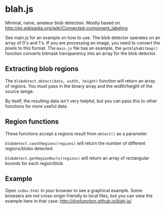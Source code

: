 blah.js
=======

Minimal, naive, amateur blob detection. Mostly based on http://en.wikipedia.org/wiki/Connected-component_labeling

See main.js for an example on how to use. The blob detector operates on an array of 0's and 1's. If you are processing an image, you need to convert the pixels to this format.
The `main.js` file has an example, the `getAlphaBitmap()` function converts bitmask transparency into an array for the blob detector.

Extracting blob regions
----------
The `blobdetect.detect(data, width, height)` function will return an array of regions. You must pass in the binary array and the width/height of the source iamge.

By itself, the resulting data isn't very helpful, but you can pass this to other functions for more useful data.

Region functions
----------
These functions accept a regions result from `detect()` as a parameter

`blobdetect.countRegions(regions)` will return the number of different regions/blobs detected.

`blobdetect.getRegionRects(regions)` will return an array of rectangular bounds for each region/blob


Example
-----
Open `index.html` in your browser to see a graphical example. Some browsers are not cross-origin friendly to local files, but you can view the example here in that case: http://dysfunction.github.io/blah.js/
